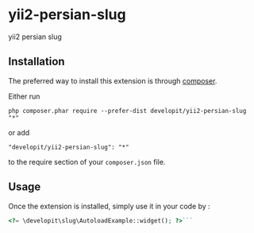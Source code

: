 yii2-persian-slug
=================
yii2 persian slug

Installation
------------

The preferred way to install this extension is through [composer](http://getcomposer.org/download/).

Either run

```
php composer.phar require --prefer-dist developit/yii2-persian-slug "*"
```

or add

```
"developit/yii2-persian-slug": "*"
```

to the require section of your `composer.json` file.


Usage
-----

Once the extension is installed, simply use it in your code by  :

```php
<?= \developit\slug\AutoloadExample::widget(); ?>```